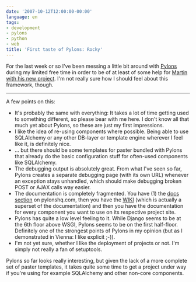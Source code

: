 ```yaml
---
date: '2007-10-12T12:00:00-00:00'
language: en
tags:
- development
- pylons
- python
- web
title: 'First taste of Pylons: Rocky'
---
```



For the last week or so I've been messing a little bit around with [Pylons](http://pylonshq.com/) during my limited free time in order to be of at least of some help for [Martin with his new project](http://mgratzer.topmind.at/2007/10/06/my-next-coding-project-photowalking-metadata/). I'm not really sure how I should feel about this framework, though.

-------------------------------

A few points on this:

* It's probably the same with everything: It takes a lot of time getting used to something different, so please bear with me here. I don't know all that much yet about Pylons, so these are just my first impressions.
* I like the idea of re-using components where possible. Being able to use SQLAlchemy or any other DB-layer or template engine wherever I feel like it, is definitely nice.
* ... but there should be some templates for paster bundled with Pylons that already do the basic configuration stuff for often-used components like SQLAlchemy.
* The debugging output is absolutely great. From what I've seen so far, Pylons creates a separate debugging page (with its own URL) whenever an exception stays unhandled, which should make debugging broken POST or AJAX calls way easier.
* The documentation is completely fragmented. You have (1) the [docs section](http://wiki.pylonshq.com/display/pylonsdocs/Home) on pylonshq.com, then you have the [WIKI](http://wiki.pylonshq.com/dashboard.action) (which is actually a superset of the documentation) and then you have the documentation for every component you want to use on its respective project site.
* Pylons has quite a low level feeling to it. While Django seems to be at the 6th floor above WSGI, Pylons seems to be on the first half-floor. Definitely one of the strongest points of Pylons in my opinion (but as I demonstrated in Vienna: I like explicit ;-)).
* I'm not yet sure, whether I like the deployment of projects or not. I'm simply not really a fan of setuptools.

Pylons so far looks really interesting, but given the lack of a more complete set of paster templates, it takes quite some time to get a project under way if you're using for example SQLAlchemy and other non-core components. 